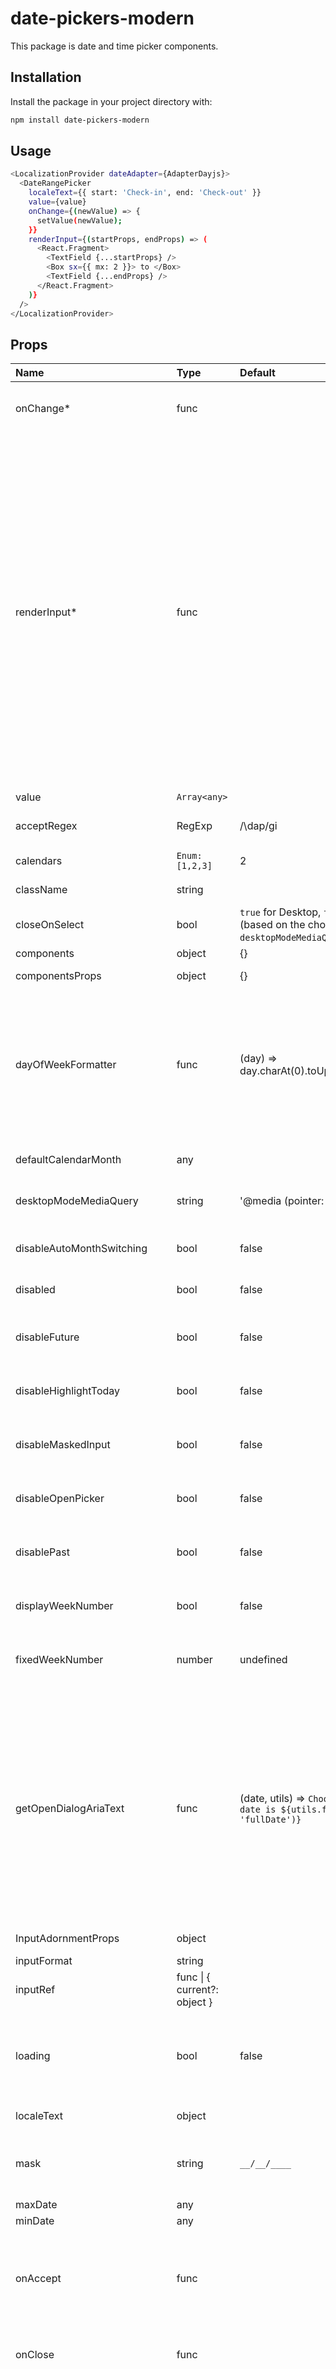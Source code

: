 # date-pickers-modern

This package is date and time picker components.

## Installation

Install the package in your project directory with:

```sh
npm install date-pickers-modern
```

## Usage

```sh
<LocalizationProvider dateAdapter={AdapterDayjs}>
  <DateRangePicker
    localeText={{ start: 'Check-in', end: 'Check-out' }}
    value={value}
    onChange={(newValue) => {
      setValue(newValue);
    }}
    renderInput={(startProps, endProps) => (
      <React.Fragment>
        <TextField {...startProps} />
        <Box sx={{ mx: 2 }}> to </Box>
        <TextField {...endProps} />
      </React.Fragment>
    )}
  />
</LocalizationProvider>
```

## Props

 Name | Type                      | Default | Description |
:---  |:--------------------------| :--- | :--- |
onChange* | func |	| Callback fired when the value (the selected date range) changes @DateIOType. |
renderInput* | func |	| The `renderInput` prop allows you to customize the rendered input. The `startProps` and `endProps` arguments of this render prop contains props of [TextField](https://mui.com/material-ui/api/text-field/#props), that you need to forward to the range start/end inputs respectively. Pay specific attention to the `ref` and `inputProps` keys. <br /><br /> **Signature:** <br /> `function(startProps: MuiTextFieldProps, endProps: MuiTextFieldProps) => React.ReactElement` <br /> <br />_startProps_: Props that you need to forward to the range start input.<br />_endProps_: Props that you need to forward to the range end input.<br />_returns_ (React.ReactElement): The range input to render.
value | `Array<any>` |  | The value of the picker.
acceptRegex | RegExp | 	/\dap/gi | Regular expression to detect "accepted" symbols.
calendars | `Enum:[1,2,3] ` | 2 | The number of calendars that render on **desktop**.
className | string |  | className applied to the root component.
closeOnSelect | bool | `true` for Desktop, `false` for Mobile (based on the chosen wrapper and `desktopModeMediaQuery` prop). | If `true` the popup or dialog will immediately close after submitting full date.
components | object | {} | Overrideable components.
componentsProps | object | {} | The props used for each component slot.
dayOfWeekFormatter | func | (day) => day.charAt(0).toUpperCase() | Formats the day of week displayed in the calendar header.<br /><br />**Signature:**<br/>`function(day: string) => string`<br/>_day_: The day of week provided by the adapter's method `getWeekdays`.<br/>_returns_ (string): The name to display.
defaultCalendarMonth | any |  | Default calendar month displayed when `value={null}`.
desktopModeMediaQuery | string | '@media (pointer: fine)' | CSS media query when `Mobile` mode will be changed to `Desktop`.
disableAutoMonthSwitching | bool | false | If `true`, after selecting `start` date calendar will not automatically switch to the month of `end` date.
disabled | bool | false | If `true`, the picker and text field are disabled.
disableFuture | bool | false | If `true` disable values before the current date for date components, time for time components and both for date time components.
disableHighlightToday | bool | false | If `true`, today's date is rendering without highlighting with circle.
disableMaskedInput | bool | false | Disable mask on the keyboard, this should be used rarely. Consider passing proper mask for your format.
disableOpenPicker | bool | false | Do not render open picker button (renders only text field with validation).
disablePast | bool | false | If `true` disable values after the current date for date components, time for time components and both for date time components.
displayWeekNumber | bool | false | If `true`, the week number will be display in the calendar.
fixedWeekNumber | number | undefined | Calendar will show more weeks in order to match this value. Put it to 6 for having fix number of week in Gregorian calendars
getOpenDialogAriaText | func | (date, utils) => `Choose date, selected date is ${utils.format(date, 'fullDate')}` | Get aria-label text for control that opens picker dialog. Aria-label text must include selected date. @DateIOType <br /><br /> **Signature**:<br />`function(date: TDate or null, utils: MuiPickersAdapter<TDate>) => string`<br />_date_: The date from which we want to add an aria-text.<br />_utils_: The utils to manipulate the date.<br />_returns_ (string): The aria-text to render inside the dialog.
InputAdornmentProps | object |  | Props to pass to keyboard input adornment.
inputFormat | string |  | Format string.
inputRef | func \| { current?: object } |  | Pass a ref to the input element.
loading | bool  | false | If `true` renders `LoadingComponent` in calendar instead of calendar view. Can be used to preload information and show it in calendar.
localeText | object |  | Locale for components texts
mask | string | `__/__/____` | Custom mask. Can be used to override generate from format. (e.g. `__/__/____ __:__` or` __/__/____ __:__ _M`).
maxDate | any |  | Maximal selectable date.
minDate | any |  | Minimal selectable date.
onAccept | func |  | Callback fired when date is accepted @DateIOType.<br /><br />**Signature**:<br />`function(value: TValue) => void`<br />_value_: The value that was just accepted.
onClose | func |  | Callback fired when the popup requests to be closed. Use in controlled mode (see open).
onError | func |  | Callback that fired when input value or new `value` prop validation returns new validation error (or value is valid after error). In case of validation error detected `reason` prop return non-null value and `TextField` must be displayed in `error` state. This can be used to render appropriate form error.<br />[Read the guide](https://next.material-ui-pickers.dev/guides/forms) about form integration and error displaying.<br /><br />**Signature**:<br />`function(reason: TError, value: TValue) => void`<br />_reason_: The reason why the current value is not valid.<br />_value_: The invalid value.
onMonthChange | func |  | Callback firing on month change @DateIOType.<br /><br />**Signature**:<br />`function(month: TDate) => void \| Promise`<br />_month_: The new month.<br />_returns_ (void \| Promise): -
onOpen | func |  | Callback fired when the popup requests to be opened. Use in controlled mode (see open).
open | bool | false | Control the popup or dialog open state.
OpenPickerButtonProps | object |  | Props to pass to keyboard adornment button.
readOnly | bool | false | Make picker read only.
reduceAnimations | bool | typeof navigator !== 'undefined' && /(android)/i.test(navigator.userAgent) | Disable heavy animations.
renderLoading | func | `() => <span data-mui-test="loading-progress">...</span>` | Component displaying when passed `loading` true.<br /><br />**Signature**:<br />`function() => React.ReactNode`<br /><br />_returns_ (React.ReactNode): The node to render when loading.
rifmFormatter | func |  | Custom formatter to be passed into Rifm component.<br /><br />**Signature**:<br />`function(str: string) => string`<br />_str_: The un-formatted string.<br />_returns_ (string): The formatted string.
shouldDisableDate | func |  | Disable specific date. @DateIOType<br /><br />**Signature**:<br />`function(day: TDate, position: string) => boolean`<br />_day_: The date to test.<br />_position_: The date to test, 'start' or 'end'.<br />_returns_ (boolean): Returns true if the date should be disabled.
shouldDisableMonth | func |  | Disable specific month.<br /><br />**Signature**:<br />`function(month: TDate) => boolean`<br />_month_: The month to test.<br />_returns_ (boolean): If true the month will be disabled.
shouldDisableYear | func |  | Disable specific year.<br /><br />**Signature**:<br />`function(year: TDate) => boolean`<br />_year_: The year to test.<br />_returns_ (boolean): If true the year will be disabled.
showDaysOutsideCurrentMonth | bool | false | If `true`, days that have `outsideCurrentMonth={true}` are displayed.
showToolbar | bool | false | If `true`, show the toolbar even in desktop mode.
sx | Array<func \| object \| bool> \| func \| object |  | The system prop that allows defining system overrides as well as additional CSS styles. See the [`sx` page](https://mui.com/system/getting-started/the-sx-prop/) for more details.

## Slots

Name | Type                      | Default | Description |
:---  |:--------------------------| :--- | :--- |
ActionBar | elementType | PickersActionBar | Custom component for the action bar, it is placed bellow the picker views.
Day | elementType | DateRangePickersDay | Custom component for day in range pickers. Check the [DateRangePickersDay](https://mui.com/x/api/date-pickers/date-range-picker-day/) component.
DesktopPaper | elementType | PickersPopperPaper | Custom component for the paper rendered inside the desktop picker's Popper.
DesktopTransition | elementType | Grow from @mui/material | Custom component for the desktop popper [Transition](https://mui.com/material-ui/transitions).
DesktopTrapFocus | elementType | TrapFocus from @mui/material | Custom component for trapping the focus inside the views on desktop.
Dialog | elementType | PickersModalDialogRoot | Custom component for the dialog inside which the views are rendered on mobile.
LeftArrowIcon | elementType | ArrowLeft | Icon displayed in the left view switch button.
MobilePaper | elementType | Paper from @mui/material | Custom component for the paper rendered inside the mobile picker's Dialog.
MobileTransition | elementType | Fade from @mui/material | Custom component for the mobile dialog [Transition](https://mui.com/material-ui/transitions).
NextIconButton | elementType | IconButton | Button allowing to switch to the right view.
OpenPickerIcon | elementType | Calendar or Clock | Icon displayed in the open picker button.
PaperContent | elementType | React.Fragment | Custom component wrapping the views of the desktop and static pickers (it is the direct child of the Paper component).
Popper | elementType | Popper from @mui/material | Custom component for the popper inside which the views are rendered on desktop.
PreviousIconButton | elementType | IconButton | Button allowing to switch to the left view.
RightArrowIcon | elementType | ArrowRight | Icon displayed in the right view switch button.
SwitchViewButton | elementType | IconButton | Button displayed to switch between different calendar views.
SwitchViewIcon | elementType | ArrowDropDown | Icon displayed in the SwitchViewButton. Rotated by 180° when the open view is 'year'.
Toolbar | elementType |  | Custom component for the toolbar rendered above the views.

The `ref` is forwarded to the root element.
